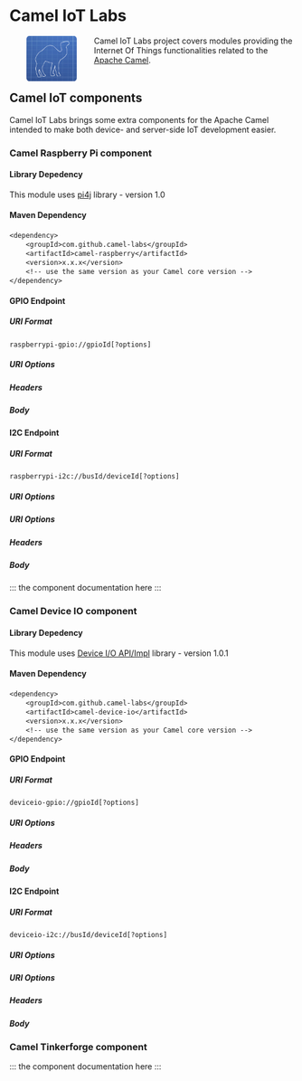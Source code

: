 # Camel IoT Labs

<a href="https://github.com/camel-labs/camel-labs"><img src="../camel-labs.png" align="left" height="80" hspace="30"></a>
Camel IoT Labs project covers modules providing the Internet Of Things functionalities related to the 
[Apache Camel](http://camel.apache.org).
<br><br>

## Camel IoT components

Camel IoT Labs brings some extra components for the Apache Camel intended to make both device- and server-side IoT
development easier.

### Camel Raspberry Pi component

#### Library Depedency
This module uses [pi4j](http://pi4j.com/) library - version 1.0

#### Maven Dependency
```
<dependency>
    <groupId>com.github.camel-labs</groupId>
    <artifactId>camel-raspberry</artifactId>
    <version>x.x.x</version>
    <!-- use the same version as your Camel core version -->
</dependency>
```

#### GPIO Endpoint
##### URI Format
```
raspberrypi-gpio://gpioId[?options]
```

##### URI Options
##### Headers
##### Body

#### I2C Endpoint
##### URI Format
```
raspberrypi-i2c://busId/deviceId[?options]
```

##### URI Options
##### URI Options
##### Headers
##### Body

::: the component documentation here :::

### Camel Device IO component

#### Library Depedency
This module uses [Device I/O API/Impl](https://wiki.openjdk.java.net/display/dio/Main) library - version 1.0.1

#### Maven Dependency
```
<dependency>
    <groupId>com.github.camel-labs</groupId>
    <artifactId>camel-device-io</artifactId>
    <version>x.x.x</version>
    <!-- use the same version as your Camel core version -->
</dependency>
```

#### GPIO Endpoint
##### URI Format
```
deviceio-gpio://gpioId[?options]
```

##### URI Options
##### Headers
##### Body

#### I2C Endpoint
##### URI Format
```
deviceio-i2c://busId/deviceId[?options]
```

##### URI Options
##### URI Options
##### Headers
##### Body

### Camel Tinkerforge component

::: the component documentation here :::
